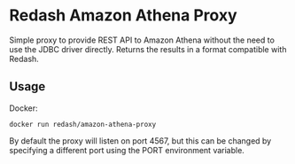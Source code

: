 # Redash Amazon Athena Proxy

Simple proxy to provide REST API to Amazon Athena without the need to use the JDBC driver directly.
Returns the results in a format compatible with Redash.

## Usage

Docker:

```
docker run redash/amazon-athena-proxy
```

By default the proxy will listen on port 4567, but this can be changed by specifying a different port using the PORT environment variable.


